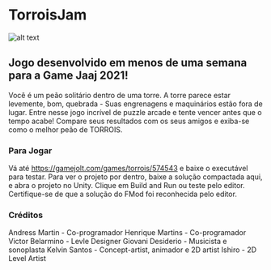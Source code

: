 # TorroisJam
![alt text](https://github.com/AndressMartin/TorroisJam/blob/main/Extras/Images/capa.png?raw=true)
## Jogo desenvolvido em menos de uma semana para a Game Jaaj 2021!

Você é um peão solitário dentro de uma torre. A torre parece estar levemente, bom, quebrada - Suas engrenagens e maquinários estão fora de lugar.
Entre nesse jogo incrível de puzzle arcade e tente vencer antes que o tempo acabe! Compare seus resultados com os seus amigos e exiba-se como o melhor peão de TORROIS.

### Para Jogar

Vá até https://gamejolt.com/games/torrois/574543 e baixe o executável para testar. 
Para ver o projeto por dentro, baixe a solução compactada aqui, e abra o projeto no Unity. Clique em Build and Run ou teste pelo editor. Certifique-se de que a solução do FMod foi reconhecida pelo editor.

### Créditos

Andress Martin - Co-programador
Henrique Martins - Co-programador
Victor Belarmino - Levle Designer
Giovani Desiderio - Musicista e sonoplasta
Kelvin Santos - Concept-artist, animador e 2D artist
Ishiro - 2D Level Artist
